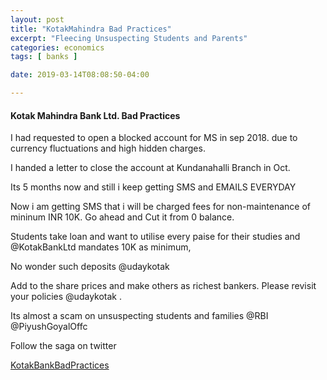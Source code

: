 ```yaml
---
layout: post
title: "KotakMahindra Bad Practices"
excerpt: "Fleecing Unsuspecting Students and Parents"
categories: economics
tags: [ banks ]

date: 2019-03-14T08:08:50-04:00

---
```



#### Kotak Mahindra Bank Ltd. Bad Practices

I had requested to open a blocked account for MS in sep 2018. due to currency fluctuations and high hidden charges.

I handed a letter to close the account at Kundanahalli Branch in Oct.

Its 5 months now and still i keep getting SMS and EMAILS EVERYDAY

Now i am getting SMS that i will be charged fees for non-maintenance of mininum INR 10K. Go ahead and Cut it from 0 balance.

Students take loan and want to utilise every paise for their studies and @KotakBankLtd mandates 10K as minimum,

No wonder such deposits @udaykotak

Add to the share prices and make others as richest bankers. Please revisit your policies @udaykotak .

Its almost a scam on unsuspecting students and families @RBI @PiyushGoyalOffc


Follow the saga on twitter

[KotakBankBadPractices](https://twitter.com/gaganyatri/status/1106107487676190720)

